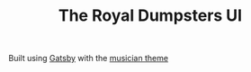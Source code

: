 <h1 align="center">
  The Royal Dumpsters UI
</h1>

<p>&nbsp;</p>

Built using [Gatsby](https://www.gatsbyjs.org) with the [musician theme](https://github.com/ekafyi/gatsby-theme-musician/)

